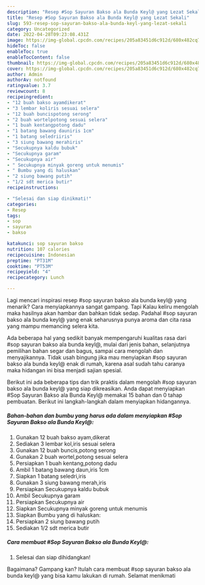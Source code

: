```yaml
---
description: "Resep #Sop Sayuran Bakso ala Bunda Keyl@ yang Lezat Sekali"
title: "Resep #Sop Sayuran Bakso ala Bunda Keyl@ yang Lezat Sekali"
slug: 593-resep-sop-sayuran-bakso-ala-bunda-keyl-yang-lezat-sekali
category: Uncategorized
date: 2022-04-28T09:23:08.431Z
image: https://img-global.cpcdn.com/recipes/205a83451d6c912d/680x482cq70/sop-sayuran-bakso-ala-bunda-keyl-foto-resep-utama.jpg
hideToc: false
enableToc: true
enableTocContent: false
thumbnail: https://img-global.cpcdn.com/recipes/205a83451d6c912d/680x482cq70/sop-sayuran-bakso-ala-bunda-keyl-foto-resep-utama.jpg
cover: https://img-global.cpcdn.com/recipes/205a83451d6c912d/680x482cq70/sop-sayuran-bakso-ala-bunda-keyl-foto-resep-utama.jpg
author: Admin
authorAv: notfound
ratingvalue: 3.7
reviewcount: 8
recipeingredient:
- "12 buah bakso ayamdikerat"
- "3 lembar koliris sesuai selera"
- "12 buah buncispotong serong"
- "2 buah wortelpotong sesuai selera"
- "1 buah kentangpotong dadu"
- "1 batang bawang dauniris 1cm"
- "1 batang seledriiris"
- "3 siung bawang merahiris"
- "Secukupnya kaldu bubuk"
- "Secukupnya garam"
- "Secukupnya air"
- " Secukupnya minyak goreng untuk menumis"
- " Bumbu yang di haluskan"
- "2 siung bawang putih"
- "1/2 sdt merica butir"
recipeinstructions:

- "Selesai dan siap dinikmati!"
categories:
- Resep
tags:
- sop
- sayuran
- bakso

katakunci: sop sayuran bakso 
nutrition: 107 calories
recipecuisine: Indonesian
preptime: "PT31M"
cooktime: "PT53M"
recipeyield: "4"
recipecategory: Lunch

---
```



Lagi mencari inspirasi resep #sop sayuran bakso ala bunda keyl@ yang menarik? Cara menyiapkannya sangat gampang. Tapi Kalau keliru mengolah maka hasilnya akan hambar dan bahkan tidak sedap. Padahal #sop sayuran bakso ala bunda keyl@ yang enak seharusnya punya aroma dan cita rasa yang mampu memancing selera kita.


Ada beberapa hal yang sedikit banyak mempengaruhi kualitas rasa dari #sop sayuran bakso ala bunda keyl@, mulai dari jenis bahan, selanjutnya pemilihan bahan segar dan bagus, sampai cara mengolah dan menyajikannya. Tidak usah bingung jika mau menyiapkan #sop sayuran bakso ala bunda keyl@ enak di rumah, karena asal sudah tahu caranya maka hidangan ini bisa menjadi sajian spesial.




Berikut ini ada beberapa tips dan trik praktis dalam mengolah #sop sayuran bakso ala bunda keyl@ yang siap dikreasikan. Anda dapat menyiapkan #Sop Sayuran Bakso ala Bunda Keyl@ memakai 15 bahan dan 0 tahap pembuatan. Berikut ini langkah-langkah dalam menyiapkan hidangannya.

<!--inarticleads1-->

##### Bahan-bahan dan bumbu yang harus ada dalam menyiapkan #Sop Sayuran Bakso ala Bunda Keyl@:

1. Gunakan 12 buah bakso ayam,dikerat
1. Sediakan 3 lembar kol,iris sesuai selera
1. Gunakan 12 buah buncis,potong serong
1. Gunakan 2 buah wortel,potong sesuai selera
1. Persiapkan 1 buah kentang,potong dadu
1. Ambil 1 batang bawang daun,iris 1cm
1. Siapkan 1 batang seledri,iris
1. Gunakan 3 siung bawang merah,iris
1. Persiapkan Secukupnya kaldu bubuk
1. Ambil Secukupnya garam
1. Persiapkan Secukupnya air
1. Siapkan  Secukupnya minyak goreng untuk menumis
1. Siapkan  Bumbu yang di haluskan:
1. Persiapkan 2 siung bawang putih
1. Sediakan 1/2 sdt merica butir




<!--inarticleads2-->

##### Cara membuat #Sop Sayuran Bakso ala Bunda Keyl@:


1. Selesai dan siap dihidangkan!



Bagaimana? Gampang kan? Itulah cara membuat #sop sayuran bakso ala bunda keyl@ yang bisa kamu lakukan di rumah. Selamat menikmati

